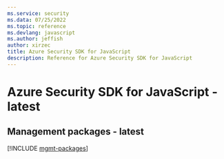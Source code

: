 ```yaml
---
ms.service: security
ms.data: 07/25/2022
ms.topic: reference
ms.devlang: javascript
ms.author: jeffish
author: xirzec
title: Azure Security SDK for JavaScript
description: Reference for Azure Security SDK for JavaScript
---
```

# Azure Security SDK for JavaScript - latest

## Management packages - latest
[!INCLUDE [mgmt-packages](security-mgmt-index.md)]